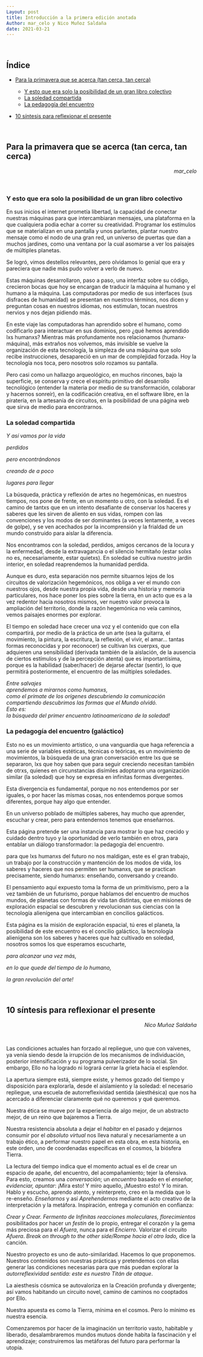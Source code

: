 ```yaml
---
Layout: post
title: Introducción a la primera edición anotada
Author: mar_celo y Nico Muñoz Saldaña
date: 2021-03-21
---
```


<br>

## Índice
- [Para la primavera que se acerca (tan cerca, tan cerca)](#para-la-primavera-que-se-acerca-tan-cerca-tan-cerca)

  - [Y esto que era solo la posibilidad de un gran libro colectivo](#y-esto-que-era-solo-la-posibilidad-de-un-gran-libro-colectivo)
  - [La soledad compartida](#la-soledad-compartida)
  - [La pedagogía del encuentro](#la-pedagogía-del-encuentro-galáctico)


- [10 síntesis para reflexionar el presente](#10-síntesis-para-reflexionar-el-presente)

<br>

## Para la primavera que se acerca (tan cerca, tan cerca)

<div>
 <p style="text-align:right;"> <em> mar_celo </em> </p>
</div>

<br>

### Y esto que era solo la posibilidad de un gran libro colectivo

En sus inicios el internet prometía libertad, la capacidad de conectar nuestras máquinas para que intercambiaran mensajes, una plataforma en la que cualquiera podia echar a correr su creatividad. Programar los estímulos que se materializan en una pantalla y unos parlantes, plantar nuestro mensaje como el nodo de una gran red, un universo de puertas que dan a muchos jardines, como una ventana por la cual asomarse a ver los paisajes de múltiples planetas.

Se logró, vimos destellos relevantes, pero olvidamos lo genial que era y pareciera que nadie más pudo volver a verlo de nuevo.

Estas máquinas desarrollaron, paso a paso, una interfaz sobre su código, crecieron bocas que hoy se encargan de traducir la máquina al humano y el humano a la máquina. Las computadoras por medio de sus interfaces (sus disfraces de humanidad) se presentan en nuestros términos, nos dicen y preguntan cosas en nuestros idiomas, nos estimulan, tocan nuestros nervios y nos dejan pidiendo más.

En este viaje las computadoras han aprendido sobre el humano, como codificarlo para interactuar en sus dominios, pero ¿qué hemos aprendido lxs humanxs? Mientras más profundamente nos relacionamos (humanx-máquina), más extraños nos volvemos, más invisible se vuelve la organización de esta tecnología, la simpleza de una máquina que solo recibe instrucciones, desapareció en un mar de complejidad forzada. Hoy la tecnología nos toca, pero nosotros solo rozamos su pantalla.

Pero casi como un hallazgo arqueológico, en muchos rincones, bajo la superficie, se conserva y crece el espíritu primitivo del desarrollo tecnológico (entender la materia por medio de su transformación, colaborar y hacernos sonreír), en la codificación creativa, en el software libre, en la piratería, en la artesanía de circuitos, en la posibilidad de una página web que sirva de medio para encontrarnos.   

### La soledad compartida

*Y así vamos por la vida*

*perdidos*

*pero encontrándonos*

*creando de a poco*

*lugares para llegar*

La búsqueda, práctica y reflexión de artes no hegemónicas, en nuestros tiempos, nos pone de frente, en un momento u otro, con la soledad. Es el camino de tantxs que en un intento desafiante de conservar los haceres y saberes que les sirven de aliento en sus vidas, rompen con las convenciones y los modos de ser dominantes (a veces lentamente, a veces de golpe), y se ven acechados por la incomprensión y la frialdad de un mundo construido para aislar la diferencia.

Nos encontramos con la soledad, perdidos, amigos cercanos de la locura y la enfermedad, desde la extravagancia o el silencio hermitaño (estar solxs no es, necesariamente, estar quietxs). En soledad se cultiva nuestro jardín interior, en soledad reaprendemos la humanidad perdida.

Aunque es duro, esta separación nos permite situarnos lejos de los circuitos de valorización hegemónicos, nos obliga a ver el mundo con nuestros ojos, desde nuestra propia vida, desde una historia y memoria particulares, nos hace poner los pies sobre la tierra, en un acto que es a la vez redentor hacia nosotros mismos, ver nuestro valor provoca la ampliación del territorio, donde la razón hegemónica no veía caminos, vemos paisajes enormes por explorar.

El tiempo en soledad hace crecer una voz y el contenido que con ella compartirá, por medio de la práctica de un arte (sea la guitarra, el movimiento, la pintura, la escritura, la reflexión, el vivir, el amar... tantas formas reconocidas y por reconocer) se cultivan lxs cuerpxs, que adquieren una sensibilidad (derivada también de la aislación, de la ausencia de ciertos estímulos y de la percepción atenta) que es importantísima, porque es la habilidad (saber/hacer) de dejarse afectar (sentir), lo que permitirá posteriormente, el encuentro de las múltiples soledades.

<div>
 <em>

Entre salvajes
<br>
aprendemos a mirarnos como humanxs,
<br>
como el primate de los orígenes descubriendo la comunicación
<br>
compartiendo descubrimos las formas que el Mundo olvidó.
<br>
Esto es:
<br>
la búsqueda del primer encuentro latinoamericano de la soledad!
 </em>
</div>

### La pedagogía del encuentro (galáctico)

Esto no es un movimiento artístico, o una vanguardia que haga referencia a una serie de variables estéticas, técnicas o teóricas, es un movimiento de movimientos, la búsqueda de una gran conversación entre lxs que se separaron, lxs que hoy saben que para seguir creciendo necesitan también de otrxs, quienes en circunstancias disímiles adoptaron una organización similar (la soledad) que hoy se expresa en infinitas formas divergentes.

Esta divergencia es fundamental, porque no nos entendemos por ser iguales, o por hacer las mismas cosas, nos entendemos porque somos diferentes, porque hay algo que entender.

En un universo poblado de múltiples saberes, hay mucho que aprender, escuchar y crear, pero para entendernos tenemos que enseñarnos.

Esta página pretende ser una instancia para mostrar lo que haz crecido y cuidado dentro tuyo y la oportunidad de verlo también en otros, para entablar un diálogo transformador: la pedagogía del encuentro.  

para que lxs humanxs del futuro no nos maldigan, este es el gran trabajo, un trabajo por la construcción y mantención de los modos de vida, los saberes y haceres que nos permiten ser humanxs, que se practican precisamente, siendo humanxs: enseñando, conversando y creando.

El pensamiento aquí expuesto toma la forma de un primitivismo, pero a la vez también de un futurismo, porque hablamos del encuentro de muchos mundos, de planetas con formas de vida tan distintas, que en misiones de exploración espacial se descubren y revolucionan sus ciencias con la tecnología alienígena que intercambian en concilios galácticos.

Esta página es la misión de exploración espacial, tú eres el planeta, la posibilidad de este encuentro es el concilio galáctico, la tecnología alienígena son los saberes y haceres que haz cultivado en soledad, nosotros somos los que esperamos escucharte,

*para alcanzar una vez más,*

*en lo que quede del tiempo de lo humano,*

*la gran revolución del arte!*

<br>

## 10 síntesis para reflexionar el presente

<div>
 <p style="text-align:right;"> <em> Nico Muñoz Saldaña </em> </p>
</div>

<br>

Las condiciones actuales han forzado al repliegue, uno que con vaivenes, ya venía siendo desde la irrupción de los mecanismos de individuación, posterior intensificación y su programa pulverizador de lo social. Sin embargo, Ello no ha logrado ni logrará cerrar la grieta hacia el esplendor.

La apertura siempre está, siempre existe, y hemos gozado del tiempo y disposición para explorarla, desde el aislamiento y la soledad: el necesario repliegue, una escuela de autorreflexividad sentida (aiesthésica) que nos ha acercado a diferenciar claramente qué no queremos y qué queremos.  

Nuestra ética se mueve por la experiencia de algo mejor, de un abstracto mejor, de un reino que bajaremos a Tierra.  

Nuestra resistencia absoluta a dejar el *habitar* en el pasado y dejarnos consumir por el *absoluto virtual* nos lleva natural y necesariamente a un trabajo ético, a performar nuestro papel en esta obra, en esta historia, en este orden, uno de coordenadas específicas en el cosmos, la biósfera Tierra.

La lectura del tiempo indica que el momento actual es el de crear un espacio de apañe, del encuentro, del acompañamiento; tejer la ofensiva.  Para esto, creamos una *conversación*; un *encuentro* basado en el *enseñar, evidenciar, apuntar*: ¡Mira esto! Y miro aquello, ¡Muestro esto! Y lo miran. Hablo y escucho, aprendo atento, y reinterpreto, creo en la medida que lo re-enseño. *Enseñarnos* y así *Aprehendernos* mediante el acto creativo de la interpretación y la metáfora.  Inspiración, entrega y comunión en confianza:

*Crear y Crear. Fermento de Infinitas reacciones moleculares, florecimientos* posibilitados por hacer un *festín* de lo propio, entregar el corazón y la gema más preciosa para el *Afuera*, nunca para el *Encierro*.  Valorizar el circuito *Afuera*.  *Break on through to the other side/Rompe hacia el otro lado,* dice la canción.

Nuestro proyecto es uno de auto-similaridad.   Hacemos lo que proponemos.  Nuestros contenidos son  nuestras prácticas y pretendemos con ellas generar las condiciones necesarias para que más puedan explorar la *autorreflexividad sentida: este es nuestro Titán de ataque*.

La aiesthesis cósmica se autovaloriza en la Creación profunda y divergente; así vamos habitando un circuito novel, camino de caminos no cooptados por Ello.  

Nuestra apuesta es como la Tierra, mínima en el cosmos.  Pero lo mínimo es nuestra esencia.

Comenzaremos por hacer de la imaginación un territorio vasto, habitable y liberado, desalambraremos  mundos mutuos donde habita la fascinación y el aprendizaje; construiremos las metáforas del futuro para performar la utopía. 
